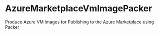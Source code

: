 # AzureMarketplaceVmImagePacker
Produce Azure VM Images for Publishing to the Azure Marketplace using Packer
